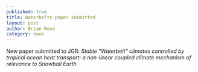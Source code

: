 ```yaml
---
published: true
title: Waterbelts paper submitted
layout: post
author: Brian Rose 
category: news
---
```


New paper submitted to JGR: *Stable "Waterbelt" climates controlled by tropical ocean heat transport: a non-linear coupled climate mechanism of relevance to Snowball Earth*